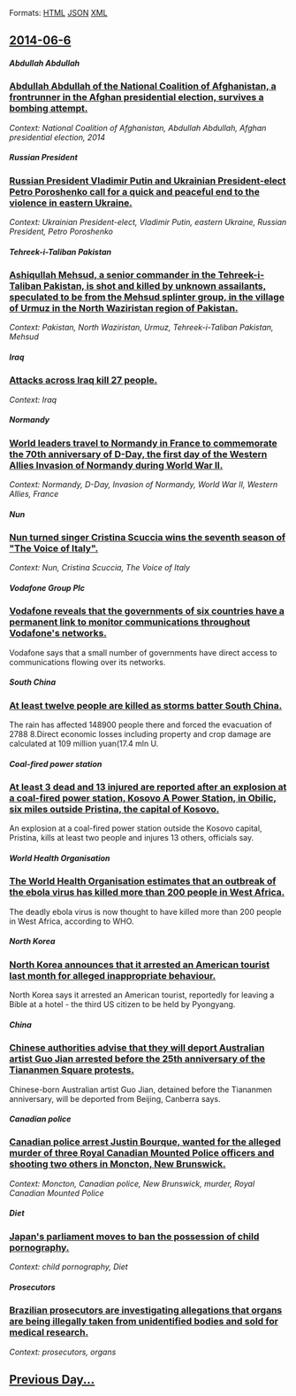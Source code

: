 
Formats: [HTML](2014/06/6/index.html)  [JSON](2014/06/6/index.json)  [XML](2014/06/6/index.xml)  

## [2014-06-6](/news/2014/06/6/index.md)

##### Abdullah Abdullah
### [Abdullah Abdullah of the National Coalition of Afghanistan, a frontrunner in the Afghan presidential election, survives a bombing attempt. ](/news/2014/06/6/abdullah-abdullah-of-the-national-coalition-of-afghanistan-a-frontrunner-in-the-afghan-presidential-election-survives-a-bombing-attempt.md)
_Context: National Coalition of Afghanistan, Abdullah Abdullah, Afghan presidential election, 2014_

##### Russian President
### [Russian President Vladimir Putin and Ukrainian President-elect Petro Poroshenko call for a quick and peaceful end to the violence in eastern Ukraine. ](/news/2014/06/6/russian-president-vladimir-putin-and-ukrainian-president-elect-petro-poroshenko-call-for-a-quick-and-peaceful-end-to-the-violence-in-eastern.md)
_Context: Ukrainian President-elect, Vladimir Putin, eastern Ukraine, Russian President, Petro Poroshenko_

##### Tehreek-i-Taliban Pakistan
### [Ashiqullah Mehsud, a senior commander in the Tehreek-i-Taliban Pakistan, is shot and killed by unknown assailants, speculated to be from the Mehsud splinter group, in the village of Urmuz in the North Waziristan region of Pakistan. ](/news/2014/06/6/ashiqullah-mehsud-a-senior-commander-in-the-tehreek-i-taliban-pakistan-is-shot-and-killed-by-unknown-assailants-speculated-to-be-from-the.md)
_Context: Pakistan, North Waziristan, Urmuz, Tehreek-i-Taliban Pakistan, Mehsud_

##### Iraq
### [Attacks across Iraq kill 27 people. ](/news/2014/06/6/attacks-across-iraq-kill-27-people.md)
_Context: Iraq_

##### Normandy
### [World leaders travel to Normandy in France to commemorate the 70th anniversary of D-Day, the first day of the Western Allies Invasion of Normandy during World War II. ](/news/2014/06/6/world-leaders-travel-to-normandy-in-france-to-commemorate-the-70th-anniversary-of-d-day-the-first-day-of-the-western-allies-invasion-of-nor.md)
_Context: Normandy, D-Day, Invasion of Normandy, World War II, Western Allies, France_

##### Nun
### [Nun turned singer Cristina Scuccia wins the seventh season of "The Voice of Italy". ](/news/2014/06/6/nun-turned-singer-cristina-scuccia-wins-the-seventh-season-of-the-voice-of-italy.md)
_Context: Nun, Cristina Scuccia, The Voice of Italy_

##### Vodafone Group Plc
### [Vodafone reveals that the governments of six countries have a permanent link to monitor communications throughout Vodafone's networks. ](/news/2014/06/6/vodafone-reveals-that-the-governments-of-six-countries-have-a-permanent-link-to-monitor-communications-throughout-vodafone-s-networks.md)
Vodafone says that a small number of governments have direct access to communications flowing over its networks.

##### South China
### [At least twelve people are killed as storms batter South China. ](/news/2014/06/6/at-least-twelve-people-are-killed-as-storms-batter-south-china.md)
The rain has affected 148900 people there and forced the evacuation of 2788 8.Direct economic losses including property and crop damage are calculated at 109 million yuan(17.4 mln U.

##### Coal-fired power station
### [At least 3 dead and 13 injured are reported after an explosion at a coal-fired power station, Kosovo A Power Station, in Obilic, six miles outside Pristina, the capital of Kosovo. ](/news/2014/06/6/at-least-3-dead-and-13-injured-are-reported-after-an-explosion-at-a-coal-fired-power-station-kosovo-a-power-station-in-obilic-six-miles-o.md)
An explosion at a coal-fired power station outside the Kosovo capital, Pristina, kills at least two people and injures 13 others, officials say.

##### World Health Organisation
### [The World Health Organisation estimates that an outbreak of the ebola virus has killed more than 200 people in West Africa. ](/news/2014/06/6/the-world-health-organisation-estimates-that-an-outbreak-of-the-ebola-virus-has-killed-more-than-200-people-in-west-africa.md)
The deadly ebola virus is now thought to have killed more than 200 people in West Africa, according to WHO.

##### North Korea
### [North Korea announces that it arrested an American tourist last month for alleged inappropriate behaviour. ](/news/2014/06/6/north-korea-announces-that-it-arrested-an-american-tourist-last-month-for-alleged-inappropriate-behaviour.md)
North Korea says it arrested an American tourist, reportedly for leaving a Bible at a hotel - the third US citizen to be held by Pyongyang.

##### China
### [Chinese authorities advise that they will deport Australian artist Guo Jian arrested before the 25th anniversary of the Tiananmen Square protests. ](/news/2014/06/6/chinese-authorities-advise-that-they-will-deport-australian-artist-guo-jian-arrested-before-the-25th-anniversary-of-the-tiananmen-square-pro.md)
Chinese-born Australian artist Guo Jian, detained before the Tiananmen anniversary, will be deported from Beijing, Canberra says.

##### Canadian police
### [Canadian police arrest Justin Bourque, wanted for the alleged murder of three Royal Canadian Mounted Police officers and shooting two others in Moncton, New Brunswick. ](/news/2014/06/6/canadian-police-arrest-justin-bourque-wanted-for-the-alleged-murder-of-three-royal-canadian-mounted-police-officers-and-shooting-two-others.md)
_Context: Moncton, Canadian police, New Brunswick, murder, Royal Canadian Mounted Police_

##### Diet
### [Japan's parliament moves to ban the possession of child pornography. ](/news/2014/06/6/japan-s-parliament-moves-to-ban-the-possession-of-child-pornography.md)
_Context: child pornography, Diet_

##### Prosecutors
### [Brazilian prosecutors are investigating allegations that organs are being illegally taken from unidentified bodies and sold for medical research. ](/news/2014/06/6/brazilian-prosecutors-are-investigating-allegations-that-organs-are-being-illegally-taken-from-unidentified-bodies-and-sold-for-medical-rese.md)
_Context: prosecutors, organs_

## [Previous Day...](/news/2014/06/5/index.md)

